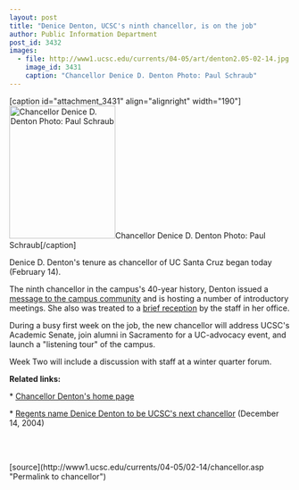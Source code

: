 ```yaml
---
layout: post
title: "Denice Denton, UCSC's ninth chancellor, is on the job"
author: Public Information Department
post_id: 3432
images:
  - file: http://www1.ucsc.edu/currents/04-05/art/denton2.05-02-14.jpg
    image_id: 3431
    caption: "Chancellor Denice D. Denton Photo: Paul Schraub"
---
```


[caption id="attachment_3431" align="alignright" width="190"]<a href="http://localhost/mysite/wp-content/uploads/2005/02/denton2.05-02-14.jpg"><img class="size-full wp-image-3431" src="http://localhost/mysite/wp-content/uploads/2005/02/denton2.05-02-14.jpg" alt="Chancellor Denice D. Denton Photo: Paul Schraub" width="190" height="238" /></a>Chancellor Denice D. Denton Photo: Paul Schraub[/caption]
<a name="content" id="content"></a>
<p>
  Denice D. Denton's tenure as chancellor of UC Santa Cruz began today (February 14).
</p>
<p>
  The ninth chancellor in the campus's 40-year history, Denton issued a <a href="http://currents.ucsc.edu/04-05/02-14/message.asp">message to the campus community</a> and is hosting a number of introductory meetings. She also was treated to a <a href="http://currents.ucsc.edu/04-05/02-14/photos.asp">brief reception</a> by the staff in her office.
</p>
<p>
  During a busy first week on the job, the new chancellor will address UCSC's Academic Senate, join alumni in Sacramento for a UC-advocacy event, and launch a "listening tour" of the campus.
</p>
<p>
  Week Two will include a discussion with staff at a winter quarter forum.
</p>
<p>
  <b>Related links:</b>
</p>
<p>
  * <a href="http://www.ucsc.edu/administration/chancellor/">Chancellor Denton's home page</a>
</p>
<p>
  * <a href="http://www.ucsc.edu/news_events/ninth_chancellor/">Regents name Denice Denton to be UCSC's next chancellor</a> (December 14, 2004)<br>
  <br>
</p>
<p>
  <br>
</p>
[source](http://www1.ucsc.edu/currents/04-05/02-14/chancellor.asp "Permalink to chancellor")
